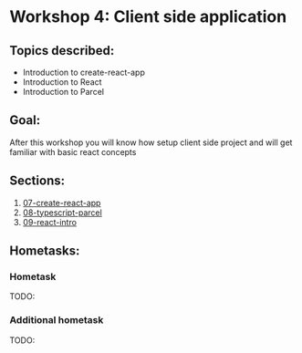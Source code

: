 # Workshop 4: Client side application

## Topics described:

- Introduction to create-react-app
- Introduction to React
- Introduction to Parcel


## Goal:

After this workshop you will know how setup client side project and
will get familiar with basic react concepts

## Sections:

1. [07-create-react-app](07-create-react-app/07-create-react-app.md)
2. [08-typescript-parcel](08-typescript-parcel/08-typescript-parcel.md)
3. [09-react-intro](09-react-intro/09-react-intro.md)

## Hometasks:

### Hometask
TODO:

### Additional hometask
TODO: